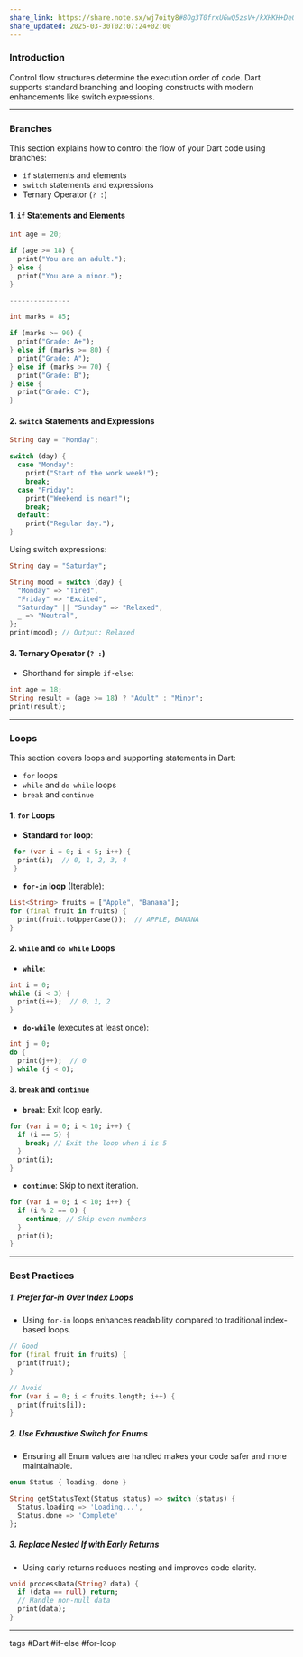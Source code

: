 ```yaml
---
share_link: https://share.note.sx/wj7oity8#8Og3T0frxUGwQ5zsV+/kXHKH+De0GkViGYYuhJzH3yo
share_updated: 2025-03-30T02:07:24+02:00
---
```

### Introduction

Control flow structures determine the execution order of code. Dart supports standard branching and looping constructs with modern enhancements like switch expressions.

---
### Branches

This section explains how to control the flow of your Dart code using branches:

- `if` statements and elements
- `switch` statements and expressions
- Ternary Operator (`? :`)

#### 1. `if` Statements and Elements

```dart
int age = 20;

if (age >= 18) {
  print("You are an adult.");
} else {
  print("You are a minor.");
}

---------------  

int marks = 85;

if (marks >= 90) {
  print("Grade: A+");
} else if (marks >= 80) {
  print("Grade: A");
} else if (marks >= 70) {
  print("Grade: B");
} else {
  print("Grade: C");
}
```

#### 2. `switch` Statements and Expressions

```dart
String day = "Monday";

switch (day) {
  case "Monday":
    print("Start of the work week!");
    break;
  case "Friday":
    print("Weekend is near!");
    break;
  default:
    print("Regular day.");
}
```

Using switch expressions:

```dart
String day = "Saturday";

String mood = switch (day) {
  "Monday" => "Tired",
  "Friday" => "Excited",
  "Saturday" || "Sunday" => "Relaxed",
  _ => "Neutral",
};
print(mood); // Output: Relaxed
```

#### 3. Ternary Operator (`? :`)
 - Shorthand for simple `if-else`:
```dart
int age = 18;
String result = (age >= 18) ? "Adult" : "Minor";
print(result);
```

---

### Loops

This section covers loops and supporting statements in Dart:

- `for` loops
- `while` and `do while` loops
- `break` and `continue`
#### 1. `for` Loops
- **Standard `for` loop**:
```dart
 for (var i = 0; i < 5; i++) {  
  print(i);  // 0, 1, 2, 3, 4  
 }  
```

- **`for-in` loop** (Iterable):
```dart
List<String> fruits = ["Apple", "Banana"];  
for (final fruit in fruits) {  
  print(fruit.toUpperCase());  // APPLE, BANANA  
}
```

#### 2. `while` and `do while` Loops

- **`while`**:
```dart
int i = 0;  
while (i < 3) {  
  print(i++);  // 0, 1, 2  
}  
```

- **`do-while`** (executes at least once):
```dart
int j = 0;  
do {  
  print(j++);  // 0  
} while (j < 0);  
```

#### 3. `break` and `continue`

- **`break`**: Exit loop early.
```dart
for (var i = 0; i < 10; i++) {
  if (i == 5) {
    break; // Exit the loop when i is 5
  }
  print(i);
}
```

- **`continue`**: Skip to next iteration.
```dart
for (var i = 0; i < 10; i++) {
  if (i % 2 == 0) {
    continue; // Skip even numbers
  }
  print(i);
}
```

---

### Best Practices

##### 1. Prefer for-in Over Index Loops
- Using `for-in` loops enhances readability compared to traditional index-based loops.

```dart
// Good  
for (final fruit in fruits) {
  print(fruit);
}  

// Avoid  
for (var i = 0; i < fruits.length; i++) {
  print(fruits[i]);
}  
```

##### 2. Use Exhaustive Switch for Enums
- Ensuring all Enum values are handled makes your code safer and more maintainable.

```dart
enum Status { loading, done }  

String getStatusText(Status status) => switch (status) {  
  Status.loading => 'Loading...',  
  Status.done => 'Complete'  
};  
```

##### 3. Replace Nested If with Early Returns
- Using early returns reduces nesting and improves code clarity.

```dart
void processData(String? data) {  
  if (data == null) return;  
  // Handle non-null data  
  print(data);
}  
```

----

tags #Dart #if-else #for-loop  